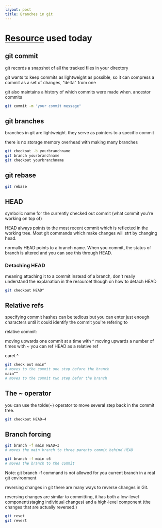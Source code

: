 ```yaml
---
layout: post
title: Branches in git
---
```


# [Resource](https://learngitbranching.js.org/) used today

## git commit

git records a snapshot of all the tracked files in your directory

git wants to keep commits as lightweight as possible, so it can compress a commit as a set of changes, "delta" from one 

git also maintains a history of which commits were made when. ancestor commits

```bash
git commit -m "your commit message"


```

## git branches

branches in git are lightweight. they serve as pointers to a specific commit

there is no storage memory overhead with making many branches

```bash
git checkout -b yourbranchname
git branch yourbranchname
git checkout yourbranchname
```
## git rebase

```bash
git rebase
```

## HEAD

symbolic name for the currently checked out commit (what commit you're working on top of)

HEAD always points to the most recent commit which is reflected in the working tree. Most git commands which make changes will strt by changing head.

normally HEAD points to a branch name. When you commit, the status of branch is altered and you can see this through HEAD.

### Detaching HEAD

meaning attaching it to a commit instead of a branch, don't really understand the explanation in the resourcet though on how to detach HEAD

```bash
git checkout HEAD^
```
## Relative refs

specifying commit hashes can be tedious but you can enter just enough characters until it could identify the commit you're refering to

relative commit:

moving upwards one commit at a time with ^
moving upwards a number of times with ~<num>
you can ref HEAD as a relative ref

caret ^
```bash
git check out main^ 
# moves to the commit one step before the branch
main^^
# moves to the commit two step befor the branch
```

## The ~ operator

you can use the tolde(~) operator to move several step back in the commit tree. 

```bash
git checkout HEAD~4
```

## Branch forcing
```bash
git branch -f main HEAD~3
# moves the main branch to three parents commit behind HEAD

git branch -f main c6
# moves the branch to the commit
```
Note: git branch -f command is not allowed for you current branch in a real git environment

reversing changes in git
there are many ways to reverse changes in Git. 

reversing changes are similar to committing, it has both a low-level component(staging individual changes) and a high-level component (the changes that are actually reversed.)

```bash
git reset
git revert
```

